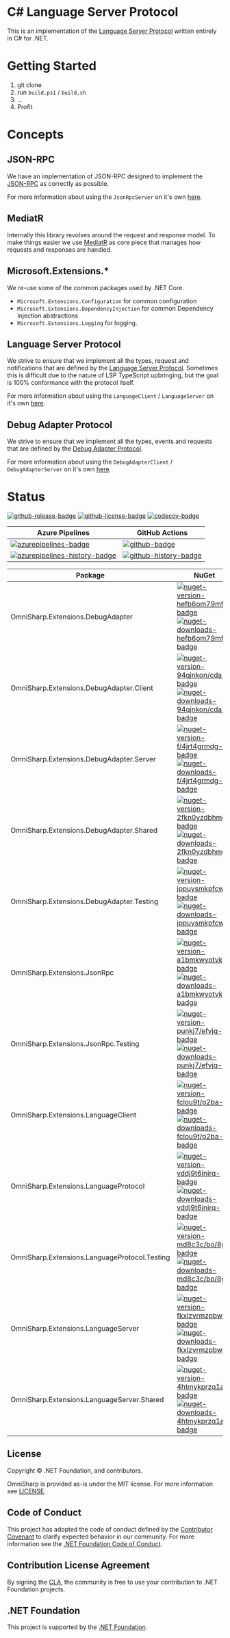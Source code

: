 # C# Language Server Protocol

This is an implementation of the [Language Server Protocol](https://github.com/Microsoft/language-server-protocol) written entirely in C# for .NET.

# Getting Started
1. git clone
2. run `build.ps1` / `build.sh`
3. ...
4. Profit

# Concepts

## JSON-RPC
We have an implementation of JSON-RPC designed to implement the [JSON-RPC](https://www.jsonrpc.org/specification) as correctly as possible.

For more information about using the `JsonRpcServer` on it's own [here](./docs/jsonrpc.md).

## MediatR
Internally this library revolves around the request and response model.  To make things easier we use [MediatR](https://github.com/jbogard/MediatR) as core piece that manages how requests and responses are handled.

## Microsoft.Extensions.*
We re-use some of the common packages used by .NET Core.
* `Microsoft.Extensions.Configuration` for common configuration
* `Microsoft.Extensions.DependencyInjection` for common Dependency Injection abstractions
* `Microsoft.Extensions.Logging` for logging.

## Language Server Protocol
We strive to ensure that we implement all the types, request and notifications that are defined by the [Language Server Protocol](https://microsoft.github.io/language-server-protocol/).  Sometimes this is difficult due to the nature of LSP TypeScript upbringing, but the goal is 100% conformance with the protocol itself.

For more information about using the `LanguageClient` / `LanguageServer` on it's own [here](./docs/lsp.md).

## Debug Adapter Protocol
We strive to ensure that we implement all the types, events and requests that are defined by the [Debug Adapter Protocol](https://microsoft.github.io/debug-adapter-protocol/).

For more information about using the `DebugAdapterClient` / `DebugAdapterServer` on it's own [here](./docs/dap.md).


# Status
<!-- badges -->
[![github-release-badge]][github-release]
[![github-license-badge]][github-license]
[![codecov-badge]][codecov]
<!-- badges -->

<!-- history badges -->
| Azure Pipelines                                           | GitHub Actions                    |
| --------------------------------------------------------- | --------------------------------- |
| [![azurepipelines-badge]][azurepipelines]                 | [![github-badge]][github]         |
| [![azurepipelines-history-badge]][azurepipelines-history] | [![github-history-badge]][github] |
<!-- history badges -->

<!-- nuget packages -->
| Package                                       | NuGet                                                                                          |
| --------------------------------------------- | ---------------------------------------------------------------------------------------------- |
| OmniSharp.Extensions.DebugAdapter             | [![nuget-version-hefb6om79mfg-badge]![nuget-downloads-hefb6om79mfg-badge]][nuget-hefb6om79mfg] |
| OmniSharp.Extensions.DebugAdapter.Client      | [![nuget-version-94qjnkon/cda-badge]![nuget-downloads-94qjnkon/cda-badge]][nuget-94qjnkon/cda] |
| OmniSharp.Extensions.DebugAdapter.Server      | [![nuget-version-f/4jrt4grmdg-badge]![nuget-downloads-f/4jrt4grmdg-badge]][nuget-f/4jrt4grmdg] |
| OmniSharp.Extensions.DebugAdapter.Shared      | [![nuget-version-2fkn0yzdbhmg-badge]![nuget-downloads-2fkn0yzdbhmg-badge]][nuget-2fkn0yzdbhmg] |
| OmniSharp.Extensions.DebugAdapter.Testing     | [![nuget-version-jppuysmkpfcw-badge]![nuget-downloads-jppuysmkpfcw-badge]][nuget-jppuysmkpfcw] |
| OmniSharp.Extensions.JsonRpc                  | [![nuget-version-a1bmkwyotvkg-badge]![nuget-downloads-a1bmkwyotvkg-badge]][nuget-a1bmkwyotvkg] |
| OmniSharp.Extensions.JsonRpc.Testing          | [![nuget-version-punkj7/efvjq-badge]![nuget-downloads-punkj7/efvjq-badge]][nuget-punkj7/efvjq] |
| OmniSharp.Extensions.LanguageClient           | [![nuget-version-fclou9t/p2ba-badge]![nuget-downloads-fclou9t/p2ba-badge]][nuget-fclou9t/p2ba] |
| OmniSharp.Extensions.LanguageProtocol         | [![nuget-version-vddj9t6jnirq-badge]![nuget-downloads-vddj9t6jnirq-badge]][nuget-vddj9t6jnirq] |
| OmniSharp.Extensions.LanguageProtocol.Testing | [![nuget-version-md8c3c/bo/8g-badge]![nuget-downloads-md8c3c/bo/8g-badge]][nuget-md8c3c/bo/8g] |
| OmniSharp.Extensions.LanguageServer           | [![nuget-version-fkxlzvrmzpbw-badge]![nuget-downloads-fkxlzvrmzpbw-badge]][nuget-fkxlzvrmzpbw] |
| OmniSharp.Extensions.LanguageServer.Shared    | [![nuget-version-4htmykprzq1a-badge]![nuget-downloads-4htmykprzq1a-badge]][nuget-4htmykprzq1a] |
<!-- nuget packages -->

## License

Copyright © .NET Foundation, and contributors.

OmniSharp is provided as-is under the MIT license. For more information see [LICENSE](https://github.com/OmniSharp/omnisharp-roslyn/blob/master/license.md).

## Code of Conduct

This project has adopted the code of conduct defined by the [Contributor Covenant](http://contributor-covenant.org/)
to clarify expected behavior in our community.
For more information see the [.NET Foundation Code of Conduct](http://www.dotnetfoundation.org/code-of-conduct).

## Contribution License Agreement

By signing the [CLA](https://cla.dotnetfoundation.org/OmniSharp/omnisharp-roslyn), the community is free to use your contribution to .NET Foundation projects.

## .NET Foundation

This project is supported by the [.NET Foundation](http://www.dotnetfoundation.org).

<!-- generated references -->
[github-release]: https://github.com/OmniSharp/csharp-language-server-protocol/releases/latest
[github-release-badge]: https://img.shields.io/github/release/OmniSharp/csharp-language-server-protocol.svg?logo=github&style=flat "Latest Release"
[github-license]: https://github.com/OmniSharp/csharp-language-server-protocol/blob/master/LICENSE
[github-license-badge]: https://img.shields.io/github/license/OmniSharp/csharp-language-server-protocol.svg?style=flat "License"
[codecov]: https://codecov.io/gh/OmniSharp/csharp-language-server-protocol
[codecov-badge]: https://img.shields.io/codecov/c/github/OmniSharp/csharp-language-server-protocol.svg?color=E03997&label=codecov&logo=codecov&logoColor=E03997&style=flat "Code Coverage"
[azurepipelines]: https://dev.azure.com/omnisharp/Build/_build/latest?definitionId=1&branchName=master
[azurepipelines-badge]: https://img.shields.io/azure-devops/build/omnisharp/Build/1.svg?color=98C6FF&label=azure%20pipelines&logo=azuredevops&logoColor=98C6FF&style=flat "Azure Pipelines Status"
[azurepipelines-history]: https://dev.azure.com/omnisharp/Build/_build?definitionId=1&branchName=master
[azurepipelines-history-badge]: https://buildstats.info/azurepipelines/chart/omnisharp/Build/1?includeBuildsFromPullRequest=false "Azure Pipelines History"
[github]: https://github.com/OmniSharp/csharp-language-server-protocol/actions?query=workflow%3Aci
[github-badge]: https://img.shields.io/github/workflow/status/OmniSharp/csharp-language-server-protocol/ci.svg?label=github&logo=github&color=b845fc&logoColor=b845fc&style=flat "GitHub Actions Status"
[github-history-badge]: https://buildstats.info/github/chart/OmniSharp/csharp-language-server-protocol?includeBuildsFromPullRequest=false "GitHub Actions History"
[nuget-hefb6om79mfg]: https://www.nuget.org/packages/OmniSharp.Extensions.DebugAdapter/
[nuget-version-hefb6om79mfg-badge]: https://img.shields.io/nuget/v/OmniSharp.Extensions.DebugAdapter.svg?color=004880&logo=nuget&style=flat-square "NuGet Version"
[nuget-downloads-hefb6om79mfg-badge]: https://img.shields.io/nuget/dt/OmniSharp.Extensions.DebugAdapter.svg?color=004880&logo=nuget&style=flat-square "NuGet Downloads"
[nuget-94qjnkon/cda]: https://www.nuget.org/packages/OmniSharp.Extensions.DebugAdapter.Client/
[nuget-version-94qjnkon/cda-badge]: https://img.shields.io/nuget/v/OmniSharp.Extensions.DebugAdapter.Client.svg?color=004880&logo=nuget&style=flat-square "NuGet Version"
[nuget-downloads-94qjnkon/cda-badge]: https://img.shields.io/nuget/dt/OmniSharp.Extensions.DebugAdapter.Client.svg?color=004880&logo=nuget&style=flat-square "NuGet Downloads"
[nuget-f/4jrt4grmdg]: https://www.nuget.org/packages/OmniSharp.Extensions.DebugAdapter.Server/
[nuget-version-f/4jrt4grmdg-badge]: https://img.shields.io/nuget/v/OmniSharp.Extensions.DebugAdapter.Server.svg?color=004880&logo=nuget&style=flat-square "NuGet Version"
[nuget-downloads-f/4jrt4grmdg-badge]: https://img.shields.io/nuget/dt/OmniSharp.Extensions.DebugAdapter.Server.svg?color=004880&logo=nuget&style=flat-square "NuGet Downloads"
[nuget-2fkn0yzdbhmg]: https://www.nuget.org/packages/OmniSharp.Extensions.DebugAdapter.Shared/
[nuget-version-2fkn0yzdbhmg-badge]: https://img.shields.io/nuget/v/OmniSharp.Extensions.DebugAdapter.Shared.svg?color=004880&logo=nuget&style=flat-square "NuGet Version"
[nuget-downloads-2fkn0yzdbhmg-badge]: https://img.shields.io/nuget/dt/OmniSharp.Extensions.DebugAdapter.Shared.svg?color=004880&logo=nuget&style=flat-square "NuGet Downloads"
[nuget-jppuysmkpfcw]: https://www.nuget.org/packages/OmniSharp.Extensions.DebugAdapter.Testing/
[nuget-version-jppuysmkpfcw-badge]: https://img.shields.io/nuget/v/OmniSharp.Extensions.DebugAdapter.Testing.svg?color=004880&logo=nuget&style=flat-square "NuGet Version"
[nuget-downloads-jppuysmkpfcw-badge]: https://img.shields.io/nuget/dt/OmniSharp.Extensions.DebugAdapter.Testing.svg?color=004880&logo=nuget&style=flat-square "NuGet Downloads"
[nuget-a1bmkwyotvkg]: https://www.nuget.org/packages/OmniSharp.Extensions.JsonRpc/
[nuget-version-a1bmkwyotvkg-badge]: https://img.shields.io/nuget/v/OmniSharp.Extensions.JsonRpc.svg?color=004880&logo=nuget&style=flat-square "NuGet Version"
[nuget-downloads-a1bmkwyotvkg-badge]: https://img.shields.io/nuget/dt/OmniSharp.Extensions.JsonRpc.svg?color=004880&logo=nuget&style=flat-square "NuGet Downloads"
[nuget-punkj7/efvjq]: https://www.nuget.org/packages/OmniSharp.Extensions.JsonRpc.Testing/
[nuget-version-punkj7/efvjq-badge]: https://img.shields.io/nuget/v/OmniSharp.Extensions.JsonRpc.Testing.svg?color=004880&logo=nuget&style=flat-square "NuGet Version"
[nuget-downloads-punkj7/efvjq-badge]: https://img.shields.io/nuget/dt/OmniSharp.Extensions.JsonRpc.Testing.svg?color=004880&logo=nuget&style=flat-square "NuGet Downloads"
[nuget-fclou9t/p2ba]: https://www.nuget.org/packages/OmniSharp.Extensions.LanguageClient/
[nuget-version-fclou9t/p2ba-badge]: https://img.shields.io/nuget/v/OmniSharp.Extensions.LanguageClient.svg?color=004880&logo=nuget&style=flat-square "NuGet Version"
[nuget-downloads-fclou9t/p2ba-badge]: https://img.shields.io/nuget/dt/OmniSharp.Extensions.LanguageClient.svg?color=004880&logo=nuget&style=flat-square "NuGet Downloads"
[nuget-vddj9t6jnirq]: https://www.nuget.org/packages/OmniSharp.Extensions.LanguageProtocol/
[nuget-version-vddj9t6jnirq-badge]: https://img.shields.io/nuget/v/OmniSharp.Extensions.LanguageProtocol.svg?color=004880&logo=nuget&style=flat-square "NuGet Version"
[nuget-downloads-vddj9t6jnirq-badge]: https://img.shields.io/nuget/dt/OmniSharp.Extensions.LanguageProtocol.svg?color=004880&logo=nuget&style=flat-square "NuGet Downloads"
[nuget-md8c3c/bo/8g]: https://www.nuget.org/packages/OmniSharp.Extensions.LanguageProtocol.Testing/
[nuget-version-md8c3c/bo/8g-badge]: https://img.shields.io/nuget/v/OmniSharp.Extensions.LanguageProtocol.Testing.svg?color=004880&logo=nuget&style=flat-square "NuGet Version"
[nuget-downloads-md8c3c/bo/8g-badge]: https://img.shields.io/nuget/dt/OmniSharp.Extensions.LanguageProtocol.Testing.svg?color=004880&logo=nuget&style=flat-square "NuGet Downloads"
[nuget-fkxlzvrmzpbw]: https://www.nuget.org/packages/OmniSharp.Extensions.LanguageServer/
[nuget-version-fkxlzvrmzpbw-badge]: https://img.shields.io/nuget/v/OmniSharp.Extensions.LanguageServer.svg?color=004880&logo=nuget&style=flat-square "NuGet Version"
[nuget-downloads-fkxlzvrmzpbw-badge]: https://img.shields.io/nuget/dt/OmniSharp.Extensions.LanguageServer.svg?color=004880&logo=nuget&style=flat-square "NuGet Downloads"
[nuget-4htmykprzq1a]: https://www.nuget.org/packages/OmniSharp.Extensions.LanguageServer.Shared/
[nuget-version-4htmykprzq1a-badge]: https://img.shields.io/nuget/v/OmniSharp.Extensions.LanguageServer.Shared.svg?color=004880&logo=nuget&style=flat-square "NuGet Version"
[nuget-downloads-4htmykprzq1a-badge]: https://img.shields.io/nuget/dt/OmniSharp.Extensions.LanguageServer.Shared.svg?color=004880&logo=nuget&style=flat-square "NuGet Downloads"
<!-- generated references -->

<!-- nuke-data
github:
  owner: OmniSharp
  repository: csharp-language-server-protocol
azurepipelines:
  account: omnisharp
  teamproject: Builds
  builddefinition: 1
-->
